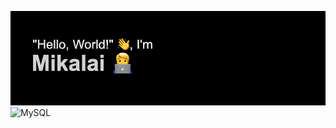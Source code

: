 ![Image alt](https://github.com/MikalaiRozum/MikalaiRozum/blob/main/header.png)
![MySQL](https://img.shields.io/badge/mysql-%2300f.svg?style=for-the-badge&logo=mysql&logoColor=white)
